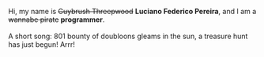 Hi, my name is ~~Guybrush Threepwood~~ **Luciano Federico Pereira**, and I am a ~~wannabe pirate~~ **programmer**.<br><br>A short song: 801 bounty of doubloons gleams in the sun, a treasure hunt has just begun! Arrr!
